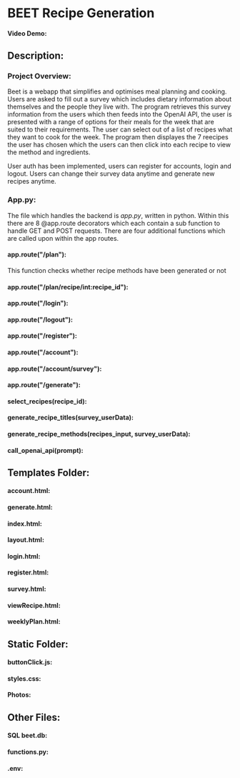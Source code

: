 # BEET Recipe Generation

#### Video Demo: <URL HERE>

## Description:

### Project Overview:

Beet is a webapp that simplifies and optimises meal planning and cooking.
Users are asked to fill out a survey which includes dietary information about themselves and the people they live with.
The program retrieves this survey information from the users which then feeds into the OpenAI API, the user is presented with a range of options for their meals for the week that are suited to their requirements. The user can select out of a list of recipes what they want to cook for the week. The program then displayes the 7 reecipes the user has chosen which the users can then click into each recipe to view
the method and ingredients.

User auth has been implemented, users can register for accounts, login and logout. Users can change their survey data anytime and generate new recipes anytime.

### App.py:

The file which handles the backend is _app.py_, written in python. Within this there are 8 @app.route decorators which each contain a sub function to handle GET and POST requests. There are four additional functions which are called upon within the app routes.

#### app.route("/plan"):

This function checks whether recipe methods have been generated or not

#### app.route("/plan/recipe/int:recipe_id"):

#### app.route("/login"):

#### app.route("/logout"):

#### app.route("/register"):

#### app.route("/account"):

#### app.route("/account/survey"):

#### app.route("/generate"):

#### select_recipes(recipe_id):

#### generate_recipe_titles(survey_userData):

#### generate_recipe_methods(recipes_input, survey_userData):

#### call_openai_api(prompt):

## Templates Folder:

#### account.html:

#### generate.html:

#### index.html:

#### layout.html:

#### login.html:

#### register.html:

#### survey.html:

#### viewRecipe.html:

#### weeklyPlan.html:

## Static Folder:

#### buttonClick.js:

#### styles.css:

#### Photos:

## Other Files:

#### SQL beet.db:

#### functions.py:

#### .env:
